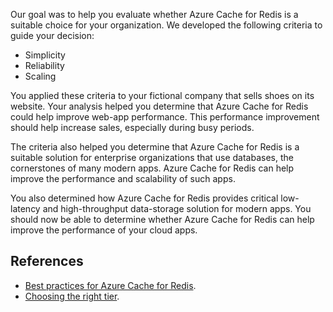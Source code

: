 Our goal was to help you evaluate whether Azure Cache for Redis is a suitable choice for your organization. We developed the following criteria to guide your decision:

- Simplicity
- Reliability
- Scaling

You applied these criteria to your fictional company that sells shoes on its website. Your analysis helped you determine that Azure Cache for Redis could help improve web-app performance. This performance improvement should help increase sales, especially during busy periods.

The criteria also helped you determine that Azure Cache for Redis is a suitable solution for enterprise organizations that use databases, the cornerstones of many modern apps. Azure Cache for Redis can help improve the performance and scalability of such apps.

You also determined how Azure Cache for Redis provides critical low-latency and high-throughput data-storage solution for modern apps. You should now be able to determine whether Azure Cache for Redis can help improve the performance of your cloud apps. 

## References

- [Best practices for Azure Cache for Redis](/azure/azure-cache-for-redis/cache-best-practices?azure-portal=true).
- [Choosing the right tier](/azure/azure-cache-for-redis/cache-overview#choosing-the-right-tier?azure-portal=true).